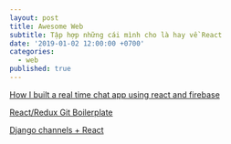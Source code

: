 ```yaml
---
layout: post
title: Awesome Web
subtitle: Tập hợp những cái mình cho là hay về React
date: '2019-01-02 12:00:00 +0700'
categories:
  - web
published: true
---
```


[How I built a real time chat app using react and firebase](https://hackernoon.com/https-medium-com-sargupta-how-i-built-a-real-time-chat-app-using-react-and-firebase-dc8690bf41f7)

[React/Redux Git Boilerplate](https://github.com/buckyroberts/React-Redux-Boilerplate)

[Django channels + React](https://qiita.com/cortyuming/items/1caefa0245f4a874382b)